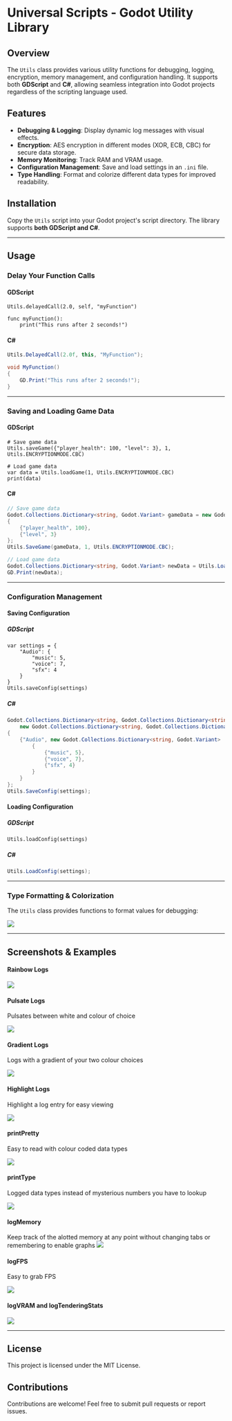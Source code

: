 # Universal Scripts - Godot Utility Library

## Overview
The `Utils` class provides various utility functions for debugging, logging, encryption, memory management, and configuration handling. It supports both **GDScript** and **C#**, allowing seamless integration into Godot projects regardless of the scripting language used.

## Features
- **Debugging & Logging**: Display dynamic log messages with visual effects.
- **Encryption**: AES encryption in different modes (XOR, ECB, CBC) for secure data storage.
- **Memory Monitoring**: Track RAM and VRAM usage.
- **Configuration Management**: Save and load settings in an `.ini` file.
- **Type Handling**: Format and colorize different data types for improved readability.

## Installation
Copy the `Utils` script into your Godot project's script directory. The library supports **both GDScript and C#**.

---

## Usage

### **Delay Your Function Calls**

#### **GDScript**
```gdscript
Utils.delayedCall(2.0, self, "myFunction")

func myFunction():
    print("This runs after 2 seconds!")

```

#### **C#**
```csharp
Utils.DelayedCall(2.0f, this, "MyFunction");

void MyFunction()
{
    GD.Print("This runs after 2 seconds!");
}

```

---

### **Saving and Loading Game Data**

#### **GDScript**
```gdscript
# Save game data
Utils.saveGame({"player_health": 100, "level": 3}, 1, Utils.ENCRYPTIONMODE.CBC)

# Load game data
var data = Utils.loadGame(1, Utils.ENCRYPTIONMODE.CBC)
print(data)
```

#### **C#**
```csharp
// Save game data
Godot.Collections.Dictionary<string, Godot.Variant> gameData = new Godot.Collections.Dictionary<string, Godot.Variant>
{
    {"player_health", 100},
    {"level", 3}
};
Utils.SaveGame(gameData, 1, Utils.ENCRYPTIONMODE.CBC);

// Load game data
Godot.Collections.Dictionary<string, Godot.Variant> newData = Utils.LoadGame(1, Utils.ENCRYPTIONMODE.CBC);
GD.Print(newData);
```

---

### **Configuration Management**

#### **Saving Configuration**
##### **GDScript**
```gdscript
var settings = {
    "Audio": {
        "music": 5,
        "voice": 7,
        "sfx": 4
    }
}
Utils.saveConfig(settings)
```

##### **C#**
```csharp
Godot.Collections.Dictionary<string, Godot.Collections.Dictionary<string, Godot.Variant>> settings = 
    new Godot.Collections.Dictionary<string, Godot.Collections.Dictionary<string, Godot.Variant>>
{
    {"Audio", new Godot.Collections.Dictionary<string, Godot.Variant>
        {
            {"music", 5},
            {"voice", 7},
            {"sfx", 4}
        }
    }
};
Utils.SaveConfig(settings);
```

#### **Loading Configuration**
##### **GDScript**
```gdscript
Utils.loadConfig(settings)
```
##### **C#**
```csharp
Utils.LoadConfig(settings);
```

---

### **Type Formatting & Colorization**
The `Utils` class provides functions to format values for debugging:

<img src="Assets/FunctionList.png">


---

## **Screenshots & Examples**

#### Rainbow Logs
<img src="Assets/RainbowLog.png">

#### Pulsate Logs
Pulsates between white and colour of choice

<img src="Assets/PulsateLog.png">

#### Gradient Logs
Logs with a gradient of your two colour choices

<img src="Assets/GradientLog.png">

#### Highlight Logs
Highlight a log entry for easy viewing

<img src="Assets/HighlightLog.png">

#### printPretty
Easy to read with colour coded data types

<img src="Assets/printPretty.png">

#### printType
Logged data types instead of mysterious numbers you have to lookup

<img src="Assets/printType.png">

#### logMemory
Keep track of the alotted memory at any point without changing tabs or remembering to enable graphs
<img src="Assets/logMemory.png">

#### logFPS
Easy to grab FPS

<img src="Assets/logFPS.png">

#### logVRAM and logTenderingStats

<img src="Assets/logVRAM.png">

---

## License
This project is licensed under the MIT License.

## Contributions
Contributions are welcome! Feel free to submit pull requests or report issues.

